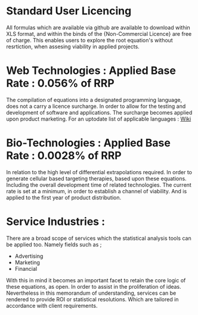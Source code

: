 # Standard User Licencing

All formulas which are available via github are available to download within XLS format, and within the binds of the {Non-Commercial Licence} are free of charge. 
This enables users to explore the root equation's without resrtiction, when assesing viability in applied projects.  

# Web Technologies : Applied Base Rate : 0.056% of RRP

The compilation of equations into a designated programming language, does not a carry a licence surcharge. In order to allow for the testing and development of software and applications. The surcharge becomes applied upon product marketing. For an uptodate list of applicable languages : [Wiki](https://en.wikipedia.org/wiki/List_of_programming_languages)

# Bio-Technologies : Applied Base Rate : 0.0028% of RRP

In relation to the high level of differential extrapolations required. In order to generate cellular based targeting therapies, based upon these equations. Including the overall development time of related technologies. The current rate is set at a minimum, in order to establish a channel of viability. And is applied to the first year of product distribution. 

# Service Industries :

There are a broad scope of services which the statistical analysis tools can be applied too. Namely fields such as ; 

* Advertising
* Marketing 
* Financial

With this in mind it becomes an important facet to retain the core logic of these equations, as open. In order to assist in the proliferation of ideas. Nevertheless in this memorandum of understanding, services can be rendered to provide ROI or statistical resolutions. Which are tailored in accordance with client requirements. 
